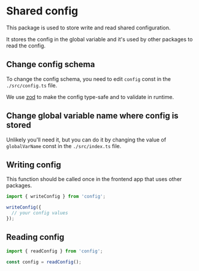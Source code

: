 # Shared config

This package is used to store write and read shared configuration.

It stores the config in the global variable and it's used by other packages to read the config.

## Change config schema

To change the config schema, you need to edit `config` const in the `./src/config.ts` file.

We use [zod](https://zod.dev/?id=primitives) to make the config type-safe and to validate in runtime.

## Change global variable name where config is stored

Unlikely you'll need it, but you can do it by changing the value of `globalVarName` const in the `./src/index.ts` file.

## Writing config

This function should be called once in the frontend app that uses other packages.

```ts
import { writeConfig } from 'config';

writeConfig({
  // your config values
});
```

## Reading config

```ts
import { readConfig } from 'config';

const config = readConfig();
```
